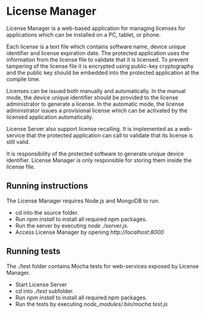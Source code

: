 # License Manager
License Manager is a web-based application for managing licenses for applications which can be installed on a PC, tablet, or phone.  

Each license is a text file which contains software name, device unique identifier and license expiration date. The protected application uses the information from the license file to validate that it is licensed. To prevent tampering of the license file it is encrypted using public-key cryptography and the public key should be embedded into the protected application at the compile time.  

Licenses can be issued both manually and automatically. In the manual mode, the device unique identifier should be provided to the license administrator to generate a license. In the automatic mode, the license administrator issues a provisional license which can be activated by the licensed application automatically.

License Server also support license recalling. It is implemented as a web-service that the protected application can call to validate that its license is still valid.

It is responsibility of the protected software to generate unique device identifier. License Manager is only responsible for storing them inside the license file.

## Running instructions
The License Manager requires Node.js and MongoDB to run.

* cd into the source folder.
* Run *npm install* to install all required npm packages.
* Run the server by executing *node ./server.js*.
* Access License Manager by opening *http://localhost:8000*

## Running tests
The ./test folder contains Mocha tests for web-services exposed by License Manager.

* Start License Server
* cd into *./test* subfolder.
* Run *npm install* to install all required npm packages.
* Run the tests by executing *node_modules/.bin/mocha test.js*
